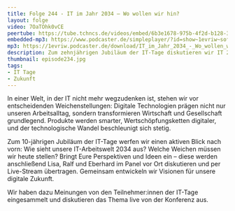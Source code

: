 ```yaml
---
title: Folge 244 - IT im Jahr 2034 – Wo wollen wir hin? 
layout: folge
video: 7OaTOhk0vCE
peertube: https://tube.tchncs.de/videos/embed/6b3e1678-975b-4f2d-b128-36ad924dfa46
embedded-mp3: https://www.podcaster.de/simpleplayer/?id=show~1evriw~software-architektur-im-stream~pod-78fe5aa921eaa008df32370407&v=1734016508
mp3: https://1evriw.podcaster.de/download/IT_im_Jahr_2034_-_Wo_wollen_wir_hin.mp3
description: Zum zehnjährigen Jubiläum der IT-Tage diskutieren wir IT 2034 mit Input der Besucher:innen der IT-Tage. 
thumbnail: episode234.jpg
tags:
- IT Tage
- Zukunft
---
```


In einer Welt, in der IT nicht mehr wegzudenken ist, stehen wir vor
entscheidenden Weichenstellungen: Digitale Technologien prägen nicht
nur unseren Arbeitsalltag, sondern transformieren Wirtschaft und
Gesellschaft grundlegend. Produkte werden smarter,
Wertschöpfungsketten digitaler, und der technologische Wandel
beschleunigt sich stetig.

Zum 10-jährigen Jubiläum der IT-Tage werfen wir einen aktiven Blick
nach vorn: Wie sieht unsere IT-Arbeitswelt 2034 aus? Welche Weichen
müssen wir heute stellen? Bringt Eure Perspektiven und Ideen ein –
diese werden anschließend Lisa, Ralf und Eberhard im Panel vor Ort
diskutieren und per Live-Stream übertragen. Gemeinsam entwickeln wir
Visionen für unsere digitale Zukunft.

Wir haben dazu Meinungen von den Teilnehmer:innen der IT-Tage
eingesammelt und diskutieren das Thema live von der Konferenz aus.

